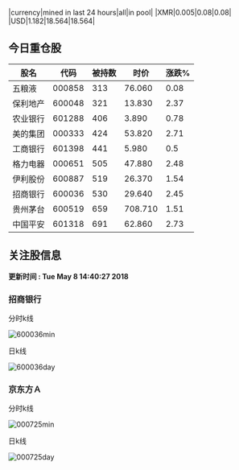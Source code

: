 |currency|mined in last 24 hours|all|in pool|
|XMR|0.005|0.08|0.08|
|USD|1.182|18.564|18.564|

## 今日重仓股 

|股名|代码|被持数|时价|涨跌%|
|---|---|---|---|---|
|五粮液|000858|313|76.060|0.08|
|保利地产|600048|321|13.830|2.37|
|农业银行|601288|406|3.890|0.78|
|美的集团|000333|424|53.820|2.71|
|工商银行|601398|441|5.980|0.5|
|格力电器|000651|505|47.880|2.48|
|伊利股份|600887|519|26.370|1.54|
|招商银行|600036|530|29.640|2.45|
|贵州茅台|600519|659|708.710|1.51|
|中国平安|601318|691|62.860|2.73|

## 关注股信息
**更新时间 : Tue May  8 14:40:27 2018**
### 招商银行 
分时k线

![600036min](http://image.sinajs.cn/newchart/min/n/sh600036.gif)

日k线

![600036day](http://image.sinajs.cn/newchart/daily/n/sh600036.gif)

### 京东方Ａ 
分时k线

![000725min](http://image.sinajs.cn/newchart/min/n/sz000725.gif)

日k线

![000725day](http://image.sinajs.cn/newchart/daily/n/sz000725.gif)
